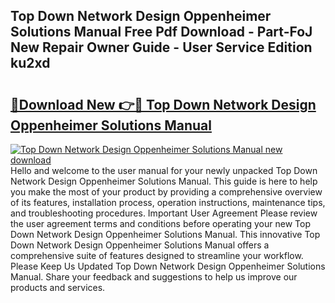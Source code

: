 ## Top Down Network Design Oppenheimer Solutions Manual Free Pdf Download - Part-FoJ New Repair Owner Guide - User Service Edition ku2xd

# <h2><a href="http://bc7643.oget.top/?id=Top+Down+Network+Design+Oppenheimer+Solutions+Manual">🔗Download New 👉🔴 Top Down Network Design Oppenheimer Solutions Manual</a></h2>

[![Top Down Network Design Oppenheimer Solutions Manual new download](https://i.imgur.com/5g1atiW.png)](http://bc7643.oget.top/?id=Top+Down+Network+Design+Oppenheimer+Solutions+Manual)
Hello and welcome to the user manual for your newly unpacked Top Down Network Design Oppenheimer Solutions Manual. This guide is here to help you make the most of your product by providing a comprehensive overview of its features, installation process, operation instructions, maintenance tips, and troubleshooting procedures. Important User Agreement Please review the user agreement terms and conditions before operating your new Top Down Network Design Oppenheimer Solutions Manual. This innovative Top Down Network Design Oppenheimer Solutions Manual offers a comprehensive suite of features designed to streamline your workflow. Please Keep Us Updated Top Down Network Design Oppenheimer Solutions Manual. Share your feedback and suggestions to help us improve our products and services.
